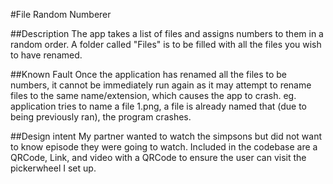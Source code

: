 #File Random Numberer

##Description
The app takes a list of files and assigns numbers to them in a random order. A folder called "Files" is to be filled with all the files you wish to have renamed.

##Known Fault
Once the application has renamed all the files to be numbers, it cannot be immediately run again as it may attempt to rename files to the same name/extension, which causes the app to crash.
eg. application tries to name a file 1.png, a file is already named that (due to being previously ran), the program crashes.

##Design intent
My partner wanted to watch the simpsons but did not want to know episode they were going to watch. 
Included in the codebase are a QRCode, Link, and video with a QRCode to ensure the user can visit the pickerwheel I set up.
